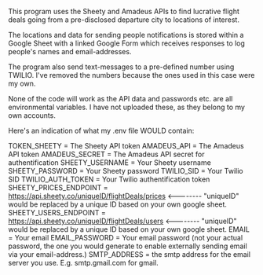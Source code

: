 This program uses the Sheety and Amadeus APIs to find lucrative flight deals going from a pre-disclosed departure city to locations of interest.

The locations and data for sending people notifications is stored within a Google Sheet with a linked Google Form which receives responses to log people's names and email-addresses.

The program also send text-messages to a pre-defined number using TWILIO. I've removed the numbers because the ones used in this case were my own.

None of the code will work as the API data and passwords etc. are all environmental variables. I have not uploaded these, as they belong to my own accounts.

Here's an indication of what my .env file WOULD contain:

TOKEN_SHEETY = The Sheety API token
AMADEUS_API = The Amadeus API token
AMADEUS_SECRET = The Amadeus API secret for authentification
SHEETY_USERNAME = Your Sheety username
SHEETY_PASSWORD = Your Sheety password
TWILIO_SID = Your Twilio SID
TWILIO_AUTH_TOKEN = Your Twilio authentification token
SHEETY_PRICES_ENDPOINT = https://api.sheety.co/uniqueID/flightDeals/prices <-------- "uniqueID" would be replaced by a unique ID based on your own google sheet.
SHEETY_USERS_ENDPOINT = https://api.sheety.co/uniqueID/flightDeals/users <-------- "uniqueID" would be replaced by a unique ID based on your own google sheet.
EMAIL = Your email
EMAIL_PASSWORD = Your email password (not your actual password, the one you would generate to enable externally sending email via your email-address.)
SMTP_ADDRESS = the smtp address for the email server you use. E.g. smtp.gmail.com for gmail.
